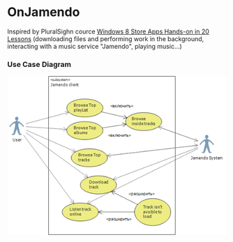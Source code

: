 # OnJamendo
Inspired by PluralSighn cource [Windows 8 Store Apps Hands-on in 20 Lessons](http://www.pluralsight.com/courses/windows8-hands-on)
 (downloading files and performing work in the background, interacting with a music service "Jamendo", playing music...)

### Use Case Diagram
[![Screen Shot](https://raw.githubusercontent.com/KDet/OnJamendo/master/UseCaseDiagram.PNG)](https://github.com/KDet/OnJamendo)
